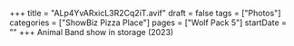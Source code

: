 +++
title = "ALp4YvARxicL3R2Cq2iT.avif"
draft = false
tags = ["Photos"]
categories = ["ShowBiz Pizza Place"]
pages = ["Wolf Pack 5"]
startDate = ""
+++
Animal Band show in storage (2023)
